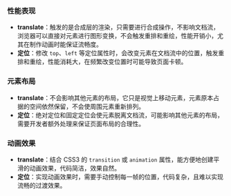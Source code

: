 ### 性能表现
- **translate**：触发的是合成层的渲染，只需要进行合成操作，不影响文档流，浏览器可以直接对元素进行图形变换，不会触发重排和重绘，性能开销小，尤其在制作动画时能保证流畅度。
- **定位**：修改 `top`、`left` 等定位属性时，会改变元素在文档流中的位置，触发重排和重绘，性能消耗大，在频繁改变位置时可能导致页面卡顿。

### 元素布局
- **translate**：不会影响其他元素的布局，它只是视觉上移动元素，元素原本占据的空间依然保留，不会使周围元素重新排列。
- **定位**：绝对定位和固定定位会使元素脱离文档流，可能影响其他元素的布局，需要开发者额外处理来保证页面布局的合理性。

### 动画效果
- **translate**：结合 CSS3 的 `transition` 或 `animation` 属性，能方便地创建平滑的动画效果，代码简洁，效果自然。
- **定位**：实现动画效果时，需要手动控制每一帧的位置，代码复杂，且难以实现流畅的过渡效果。 